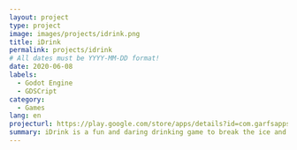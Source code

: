 ```yaml
---
layout: project
type: project
image: images/projects/idrink.png
title: iDrink
permalink: projects/idrink
# All dates must be YYYY-MM-DD format!
date: 2020-06-08
labels:
  - Godot Engine
  - GDSCript
category:
  - Games
lang: en
projecturl: https://play.google.com/store/apps/details?id=com.garfsapps.umgole
summary: iDrink is a fun and daring drinking game to break the ice and spice up any party or gathering, with hundreds of interesting and unique challenges and questions to play along. Gather your friends and start playing right now.
---
```

